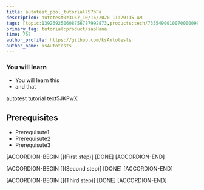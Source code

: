 ```yaml
---
title: autotest_pool_tutorial757bFa
description: autotest0z3L67_10/16/2020 11:29:15 AM
tags: [topic:139269250608756787992873,products:tech/73554900100700000996,tutorial:experience/advanced]
primary_tag: tutorial:product/sapHana
time: 757
author_profile: https://github.com/ksAutotests
author_name: ksAutotests
---
```

### You will learn
- You will learn this
- and that

autotest tutorial text5JKPwX

## Prerequisites
- Prerequisute1
- Prerequisute2
- Prerequisute3

[ACCORDION-BEGIN [](First step)]
[DONE]
[ACCORDION-END]

[ACCORDION-BEGIN [](Second step)]
[DONE]
[ACCORDION-END]

[ACCORDION-BEGIN [](Third step)]
[DONE]
[ACCORDION-END]

